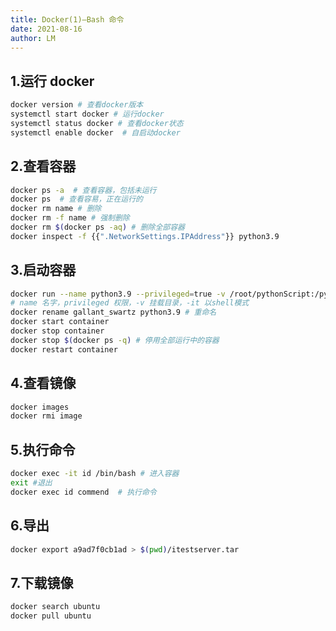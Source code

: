 ```yaml
---
title: Docker(1)—Bash 命令
date: 2021-08-16
author: LM
---
```


## 1.运行 docker

```bash
docker version # 查看docker版本
systemctl start docker # 运行docker
systemctl status docker # 查看docker状态
systemctl enable docker  # 自启动docker
```

## 2.查看容器

```bash
docker ps -a  # 查看容器，包括未运行
docker ps  # 查看容易，正在运行的
docker rm name # 删除
docker rm -f name # 强制删除
docker rm $(docker ps -aq) # 删除全部容器 
docker inspect -f {{".NetworkSettings.IPAddress"}} python3.9
```

## 3.启动容器

```bash
docker run --name python3.9 --privileged=true -v /root/pythonScript:/pythonScript -it python /bin/bash
# name 名字，privileged 权限，-v 挂载目录，-it 以shell模式
docker rename gallant_swartz python3.9 # 重命名
docker start container
docker stop container
docker stop $(docker ps -q) # 停用全部运行中的容器
docker restart container
```

## 4.查看镜像

```bash
docker images
docker rmi image
```

## 5.执行命令

```bash
docker exec -it id /bin/bash # 进入容器
exit #退出
docker exec id commend  # 执行命令
```

## 6.导出

```bash
docker export a9ad7f0cb1ad > $(pwd)/itestserver.tar
```

## 7.下载镜像

```bash
docker search ubuntu
docker pull ubuntu
```

